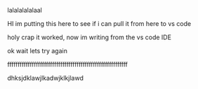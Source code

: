 lalalalalalaal

HI im putting this here to see if i can pull it from here to vs code

holy crap it worked, now im writing from the vs code IDE

ok wait lets try again

fffffffffffffffffffffffffffffffffffffffffffffffffffffffffff

dhksjdklawjlkadwjklkjlawd
